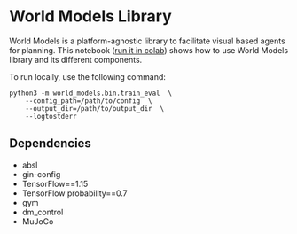 # World Models Library

World Models is a platform-agnostic library to facilitate visual based 
agents for planning. This notebook 
([run it in colab](https://colab.research.google.com/github/google_research/world_models/blob/main/intro.ipynb))
shows how to use World Models library and its different
components.

To run locally, use the following command:

```$xslt
python3 -m world_models.bin.train_eval  \
    --config_path=/path/to/config  \
    --output_dir=/path/to/output_dir  \
    --logtostderr
```

## Dependencies
* absl
* gin-config
* TensorFlow==1.15
* TensorFlow probability==0.7
* gym
* dm_control
* MuJoCo

